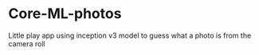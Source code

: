 # Core-ML-photos
Little play app using inception v3 model to guess what a photo is from the camera roll
